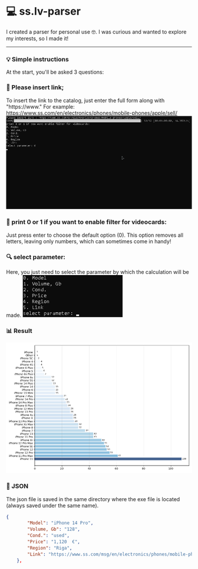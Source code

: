# 💻 ss.lv-parser
I created a parser for personal use 🤓. I was curious and wanted to explore my interests, so I made it!
____
### 💡 Simple instructions
At the start, you'll be asked 3 questions:

### 🔗 Please insert link;
To insert the link to the catalog, just enter the full form along with "https://www." For example: https://www.ss.com/en/electronics/phones/mobile-phones/apple/sell/
![console](https://github.com/FR13NDS2020/ss.lv-parser/blob/main/assets/in_console.png)
### 🔧 print 0 or 1 if you want to enable filter for videocards:
Just press enter to choose the default option (0). This option removes all letters, leaving only numbers, which can sometimes come in handy!

### 🔍 select parameter:
Here, you just need to select the parameter by which the calculation will be made.
![parameters](https://github.com/FR13NDS2020/ss.lv-parser/blob/main/assets/parameters.png)
### 📊 Result
![result](https://github.com/FR13NDS2020/ss.lv-parser/blob/main/assets/visualized.png)

### 💾 JSON
The json file is saved in the same directory where the exe file is located (always saved under the same name).
```json
{
        "Model": "iPhone 14 Pro",
        "Volume, Gb": "128",
        "Cond.": "used",
        "Price": "1,120  €",
        "Region": "Riga",
        "Link": "https://www.ss.com/msg/en/electronics/phones/mobile-phones/apple/iphone-14-pro/cbikhh.html"
    },
```